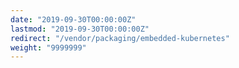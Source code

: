 ```yaml
---
date: "2019-09-30T00:00:00Z"
lastmod: "2019-09-30T00:00:00Z"
redirect: "/vendor/packaging/embedded-kubernetes"
weight: "9999999"
---
```


